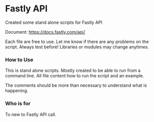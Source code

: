 # Fastly API 


Created some stand alone scripts for Fastly API

Document: https://docs.fastly.com/api/

Each file are free to use. Let me know if there are any problems on the script. 
Always test before! Libraries or modules may change anytimes.


### How to Use

This is stand alone scripts. 
Mostly created to be able to run from a command line.
All file content how to run the script and an example.

The comments should be more than necessary to understand what is happening.

### Who is for 

To new to Fastly API call.


